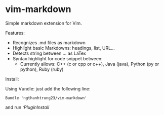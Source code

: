 vim-markdown
============

Simple markdown extension for Vim.

Features:

* Recognizes .md files as markdown
* Highlight basic Markdowns: headings, list, URL...
* Detects string between $...$ as LaTex
* Syntax highlight for code snippet between:
    * Currently allows: C++ (c or cpp or c++), Java (java), Python (py or python), Ruby (ruby)

Install:

Using Vundle: just add the following line:

```
Bundle 'ngthanhtrung23/vim-markdown'
```

and run _:PluginInstall_
